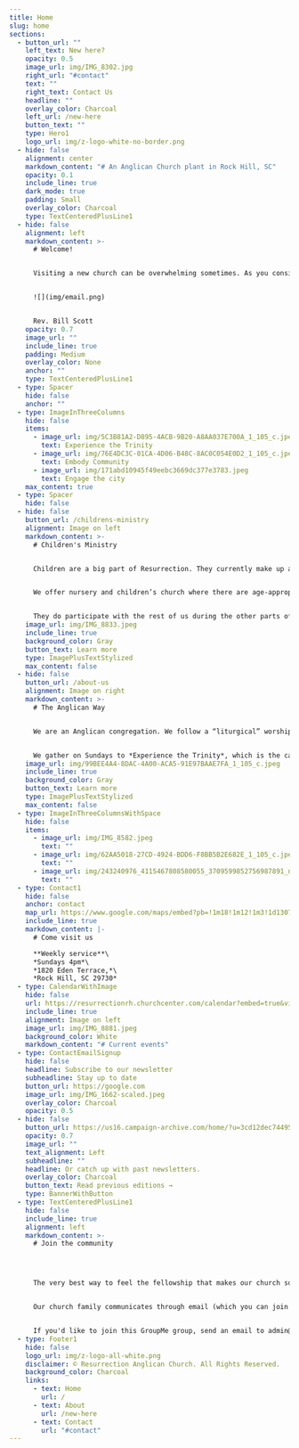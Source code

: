 ```yaml
---
title: Home
slug: home
sections:
  - button_url: ""
    left_text: New here?
    opacity: 0.5
    image_url: img/IMG_8302.jpg
    right_url: "#contact"
    text: ""
    right_text: Contact Us
    headline: ""
    overlay_color: Charcoal
    left_url: /new-here
    button_text: ""
    type: Hero1
    logo_url: img/z-logo-white-no-border.png
  - hide: false
    alignment: center
    markdown_content: "# An Anglican Church plant in Rock Hill, SC"
    opacity: 0.1
    include_line: true
    dark_mode: true
    padding: Small
    overlay_color: Charcoal
    type: TextCenteredPlusLine1
  - hide: false
    alignment: left
    markdown_content: >-
      # Welcome!


      Visiting a new church can be overwhelming sometimes. As you consider our church, we hope you will discover a loving community of believers connected to our ancient Christian roots and planted deeply here in the heart of Rock Hill, SC. Please reach out if you have any questions or need directions.


      ![](img/email.png)


      Rev. Bill Scott
    opacity: 0.7
    image_url: ""
    include_line: true
    padding: Medium
    overlay_color: None
    anchor: ""
    type: TextCenteredPlusLine1
  - type: Spacer
    hide: false
    anchor: ""
  - type: ImageInThreeColumns
    hide: false
    items:
      - image_url: img/5C3B81A2-D895-4ACB-9B20-A8AA037E700A_1_105_c.jpeg
        text: Experience the Trinity
      - image_url: img/76E4DC3C-01CA-4D06-B48C-8AC0C054E0D2_1_105_c.jpeg
        text: Embody Community
      - image_url: img/171abd10945f49eebc3669dc377e3783.jpeg
        text: Engage the city
    max_content: true
  - type: Spacer
    hide: false
  - hide: false
    button_url: /childrens-ministry
    alignment: Image on left
    markdown_content: >-
      # Children's Ministry


      Children are a big part of Resurrection. They currently make up a *third* of our congregation!


      We offer nursery and children’s church where there are age-appropriate lessons and activities for preschool-5th grade. This takes place during the scripture reading and sermon.


      They do participate with the rest of us during the other parts of the service, particularly communion. We feel this is a good balance to keep them active and engaged, assisting in their spiritual formation, as well as giving their parents an opportunity to worship.
    image_url: img/IMG_8833.jpeg
    include_line: true
    background_color: Gray
    button_text: Learn more
    type: ImagePlusTextStylized
    max_content: false
  - hide: false
    button_url: /about-us
    alignment: Image on right
    markdown_content: >-
      # T﻿he Anglican Way


      We are an Anglican congregation. We follow a “liturgical” worship service which is spirit-led and birthed from Scripture and some of the origins of Christian worship as the Church was growing.


      We gather on Sundays to *Experience the Trinity*, which is the catalyst that enables us, along with other opportunities during the week, to grow as the church and *Embody Community*, and allows us to be unified in the goal of taking the light into the darkness and *Engage the City*.
    image_url: img/99BEE4A4-8DAC-4A00-ACA5-91E97BAAE7FA_1_105_c.jpeg
    include_line: true
    background_color: Gray
    button_text: Learn more
    type: ImagePlusTextStylized
    max_content: false
  - type: ImageInThreeColumnsWithSpace
    hide: false
    items:
      - image_url: img/IMG_8582.jpeg
        text: ""
      - image_url: img/62AA5018-27CD-4924-BDD6-F8BB5B2E682E_1_105_c.jpeg
        text: ""
      - image_url: img/243240976_4115467808580055_3709599852756987891_n.jpeg
        text: ""
  - type: Contact1
    hide: false
    anchor: contact
    map_url: https://www.google.com/maps/embed?pb=!1m18!1m12!1m3!1d13079.972502539167!2d-80.99647495338147!3d34.95678098181917!2m3!1f0!2f0!3f0!3m2!1i1024!2i768!4f13.1!3m3!1m2!1s0x0%3A0xd0c91ab7c5b8691d!2sResurrection%20Anglican%20Church!5e0!3m2!1sen!2sus!4v1666213161340!5m2!1sen!2sus
    include_line: true
    markdown_content: |-
      # C﻿ome visit us

      **W﻿eekly service**\
      *S﻿undays 4pm*\
      *1820 Eden Terrace,*\
      *Rock Hill, SC 29730*
  - type: CalendarWithImage
    hide: false
    url: https://resurrectionrh.churchcenter.com/calendar?embed=true&view=list
    include_line: true
    alignment: Image on left
    image_url: img/IMG_8881.jpeg
    background_color: White
    markdown_content: "# Current events"
  - type: ContactEmailSignup
    hide: false
    headline: Subscribe to our newsletter
    subheadline: Stay up to date
    button_url: https://google.com
    image_url: img/IMG_1662-scaled.jpeg
    overlay_color: Charcoal
    opacity: 0.5
  - hide: false
    button_url: https://us16.campaign-archive.com/home/?u=3cd12dec7449507aececbf84e&id=0522a11d77
    opacity: 0.7
    image_url: ""
    text_alignment: Left
    subheadline: ""
    headline: Or catch up with past newsletters.
    overlay_color: Charcoal
    button_text: Read previous editions →
    type: BannerWithButton
  - type: TextCenteredPlusLine1
    hide: false
    include_line: true
    alignment: left
    markdown_content: >-
      # Join the community




      The very best way to feel the fellowship that makes our church so special is to make connections with other church members and get to know us a little bit better!


      Our church family communicates through email (which you can join above), and in one giant GroupMe chat group. We use this group to share announcements, reminders for church events, prayer requests, and family updates.


      If you'd like to join this GroupMe group, send an email to admin@resurrectionrockhill.org with your name, email, and phone number, and we'll send you an invitation.
  - type: Footer1
    hide: false
    logo_url: img/z-logo-all-white.png
    disclaimer: © Resurrection Anglican Church. All Rights Reserved.
    background_color: Charcoal
    links:
      - text: Home
        url: /
      - text: About
        url: /new-here
      - text: Contact
        url: "#contact"
---
```

